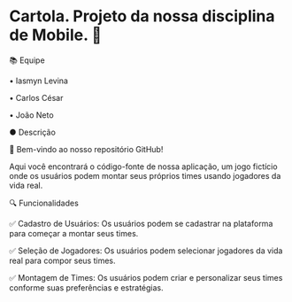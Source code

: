 # Cartola. Projeto da nossa disciplina de Mobile. 🎩

📚 Equipe

• Iasmyn Levina

• Carlos César

• João Neto

● Descrição

🎩 Bem-vindo ao nosso repositório GitHub!

Aqui você encontrará o código-fonte de nossa aplicação, um jogo fictício onde os usuários podem montar seus próprios times usando jogadores da vida real.

🔍 Funcionalidades 

✅ Cadastro de Usuários: Os usuários podem se cadastrar na plataforma para começar a montar seus times.

✅ Seleção de Jogadores: Os usuários podem selecionar jogadores da vida real para compor seus times.

✅ Montagem de Times: Os usuários podem criar e personalizar seus times conforme suas preferências e estratégias.



